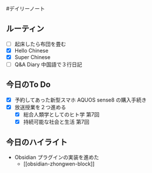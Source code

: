 #デイリーノート
## ルーティン
- [ ] 起床したら布団を畳む
- [x] Hello Chinese
- [x] Super Chinese
- [ ] Q&A Diary 中国語で３行日記
## 今日のTo Do
- [x] 予約してあった新型スマホ AQUOS sense8 の購入手続き
- [x] 放送授業を２つ進める
	- [x] 総合人類学としてのヒト学 第7回
	- [x] 持続可能な社会と生活 第7回
## 今日のハイライト
- Obsidian プラグインの実装を進めた
	- [[obsidian-zhongwen-block]]

